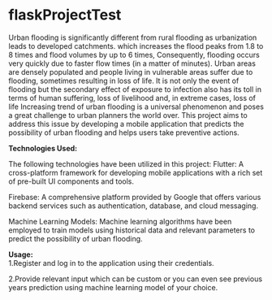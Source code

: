 # flaskProjectTest
Urban flooding is significantly different from rural flooding as urbanization leads to developed catchments. which increases the flood peaks from 1.8 to 8 times and flood volumes by up to 6 times, Consequently, flooding occurs very quickly due to faster flow times (in a matter of minutes). Urban areas are densely populated and people living in vulnerable areas suffer due to flooding, sometimes resulting in loss of life. It is not only the event of flooding but the secondary effect of exposure to infection also has its toll in terms of human suffering, loss of livelihood and, in extreme cases, loss of life Increasing trend of urban flooding is a universal phenomenon and poses a great challenge to urban planners the world over.
This project aims to address this issue by developing a mobile application that predicts the possibility of urban flooding and helps users take preventive actions.

**Technologies Used:**<br>

The following technologies have been utilized in this project:
Flutter: A cross-platform framework for developing mobile applications with a rich set of pre-built UI components and tools.

Firebase: A comprehensive platform provided by Google that offers various backend services such as authentication, database, and cloud messaging.

Machine Learning Models: Machine learning algorithms have been employed to train models using historical data and relevant parameters to predict the possibility of urban flooding.

**Usage:**<br>
1.Register and log in to the application using their credentials.

2.Provide relevant input which can be custom or you can even see previous years prediction using machine learning model of your choice.

